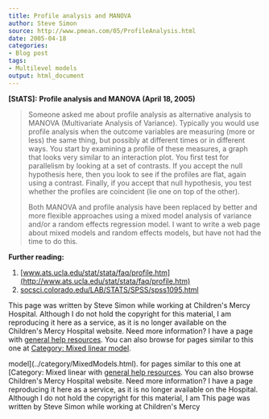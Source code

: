 ```yaml
---
title: Profile analysis and MANOVA
author: Steve Simon
source: http://www.pmean.com/05/ProfileAnalysis.html
date: 2005-04-18
categories:
- Blog post
tags:
- Multilevel models
output: html_document
---
```

**[StATS]:** **Profile analysis and MANOVA (April
18, 2005)**

> Someone asked me about profile analysis as alternative analysis to
> MANOVA (Multivariate Analysis of Variance). Typically you would use
> profile analysis when the outcome variables are measuring (more or
> less) the same thing, but possibly at different times or in different
> ways. You start by examining a profile of these measures, a graph that
> looks very similar to an interaction plot. You first test for
> parallelism by looking at a set of contrasts. If you accept the null
> hypothesis here, then you look to see if the profiles are flat, again
> using a contrast. Finally, if you accept that null hypothesis, you
> test whether the profiles are coincident (lie one on top of the
> other).
>
> Both MANOVA and profile analysis have been replaced by better and more
> flexible approaches using a mixed model analysis of variance and/or a
> random effects regression model. I want to write a web page about
> mixed models and random effects models, but have not had the time to
> do this.

**Further reading:**

1.  [www.ats.ucla.edu/stat/stata/faq/profile.htm](http://www.ats.ucla.edu/stat/stata/faq/profile.htm)
2.  [socsci.colorado.edu/LAB/STATS/SPSS/spss1095.html](http://socsci.colorado.edu/LAB/STATS/SPSS/spss1095.html)

This page was written by Steve Simon while working at Children's Mercy
Hospital. Although I do not hold the copyright for this material, I am
reproducing it here as a service, as it is no longer available on the
Children's Mercy Hospital website. Need more information? I have a page
with [general help resources](../GeneralHelp.html). You can also browse
for pages similar to this one at [Category: Mixed linear
model](../category/MixedModels.html).
<!---More--->
model](../category/MixedModels.html).
for pages similar to this one at [Category: Mixed linear
with [general help resources](../GeneralHelp.html). You can also browse
Children's Mercy Hospital website. Need more information? I have a page
reproducing it here as a service, as it is no longer available on the
Hospital. Although I do not hold the copyright for this material, I am
This page was written by Steve Simon while working at Children's Mercy

<!---Do not use
**[StATS]:** **Profile analysis and MANOVA (April
This page was written by Steve Simon while working at Children's Mercy
Hospital. Although I do not hold the copyright for this material, I am
reproducing it here as a service, as it is no longer available on the
Children's Mercy Hospital website. Need more information? I have a page
with [general help resources](../GeneralHelp.html). You can also browse
for pages similar to this one at [Category: Mixed linear
model](../category/MixedModels.html).
--->

